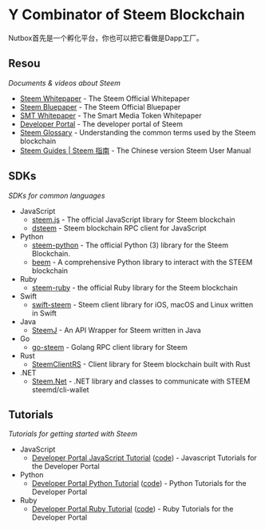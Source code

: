 # Y Combinator of Steem Blockchain

Nutbox首先是一个孵化平台，你也可以把它看做是Dapp工厂。

## Resou

*Documents & videos about Steem*

* [Steem Whitepaper](https://steem.com/steem-whitepaper.pdf) - The Steem Official Whitepaper
* [Steem Bluepaper](https://steem.com/steem-bluepaper.pdf) - The Steem Official Bluepaper
* [SMT Whitepaper](https://smt.steem.com/smt-whitepaper.pdf) - The Smart Media Token Whitepaper
* [Developer Portal](https://developers.steem.io/) - The developer portal of Steem
* [Steem Glossary](https://developers.steem.io/glossary/#glossary-chain-basics) - Understanding the common terms used by the Steem blockchain
* [Steem Guides | Steem 指南](https://steemh.org) - The Chinese version Steem User Manual

## SDKs


*SDKs for common languages*

* JavaScript
    * [steem.js](https://github.com/steemit/steem-js) - The official JavaScript library for Steem blockchain
    * [dsteem](https://github.com/jnordberg/dsteem/) - Steem blockchain RPC client for JavaScript
* Python
    * [steem-python](https://github.com/steemit/steem-python) - The official Python (3) library for the Steem Blockchain.
    * [beem](https://github.com/holgern/beem) - A comprehensive Python library to interact with the STEEM blockchain
* Ruby
    * [steem-ruby](https://github.com/steemit/steem-ruby) - the official Ruby library for the Steem blockchain
* Swift
    * [swift-steem](https://github.com/steemit/swift-steem) - Steem client library for iOS, macOS and Linux written in Swift
* Java
    * [SteemJ](https://github.com/marvin-we/steem-java-api-wrapper) - An API Wrapper for Steem written in Java
* Go
    * [go-steem](https://github.com/go-steem/rpc) - Golang RPC client library for Steem
* Rust
    * [SteemClientRS](https://github.com/cyberpunk-ventures/steem-client-rs) - Client library for Steem blockchain built with Rust
* .NET
    * [Steem.Net](https://github.com/VIM-Arcange/Steem.NET) - .NET library and classes to communicate with STEEM steemd/cli-wallet


## Tutorials

*Tutorials for getting started with Steem*

* JavaScript
    * [Developer Portal JavaScript Tutorial](https://developers.steem.io/tutorials/#tutorials-javascript) ([code](https://github.com/steemit/devportal-tutorials-js)) - Javascript Tutorials for the Developer Portal
* Python
    * [Developer Portal Python Tutorial](https://developers.steem.io/tutorials/#tutorials-python) ([code](https://github.com/steemit/devportal-tutorials-py)) - Python Tutorials for the Developer Portal
* Ruby
    * [Developer Portal Ruby Tutorial](https://developers.steem.io/tutorials/#tutorials-ruby) ([code](https://github.com/steemit/devportal-tutorials-rb)) - Ruby Tutorials for the Developer Portal
